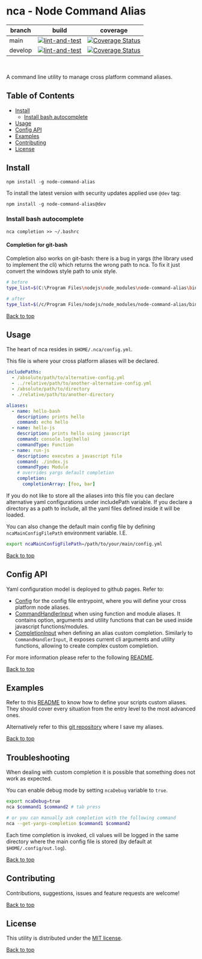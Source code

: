 # nca - Node Command Alias

| branch | build | coverage |
| --- | --- | --- |
| main | [![lint-and-test](https://github.com/gturi/nca/actions/workflows/lint-and-test.yml/badge.svg)](https://github.com/gturi/nca/actions/workflows/lint-and-test.yml) | [![Coverage Status](https://coveralls.io/repos/github/gturi/nca/badge.svg?branch=main)](https://coveralls.io/github/gturi/nca?branch=main) |
| develop | [![lint-and-test](https://github.com/gturi/nca/actions/workflows/lint-and-test.yml/badge.svg?branch=develop)](https://github.com/gturi/nca/actions/workflows/lint-and-test.yml) | [![Coverage Status](https://coveralls.io/repos/github/gturi/nca/badge.svg?branch=develop)](https://coveralls.io/github/gturi/nca?branch=develop) |

<br/>

A command line utility to manage cross platform command aliases.


## Table of Contents

- [Install](#Install)
  - [Install bash autocomplete](#Install-bash-autocomplete)
- [Usage](#Usage)
- [Config API](#Config-API)
- [Examples](#Examples)
- [Contributing](#Contributing)
- [License](#License)


## Install

```
npm install -g node-command-alias
```

To install the latest version with security updates applied use `@dev` tag:

```
npm install -g node-command-alias@dev
```


### Install bash autocomplete

```
nca completion >> ~/.bashrc
```

#### Completion for git-bash

Completion also works on git-bash: there is a bug in yargs (the library used to implement the cli) which returns the wrong path to nca. To fix it just convert the windows style path to unix style.

```bash
# before
type_list=$(C:\Program Files\nodejs\node_modules\node-command-alias\bin\nca --get-yargs-completions "${args[@]}")

# after
type_list=$(/c/Program Files/nodejs/node_modules/node-command-alias/bin/nca --get-yargs-completions "${args[@]}")
```

[Back to top](#nca---Node-Command-Alias)


## Usage

The heart of nca resides in `$HOME/.nca/config.yml`.

This file is where your cross platform aliases will be declared.

```yaml
includePaths:
  - /absolute/path/to/alternative-config.yml
  - ../relative/path/to/another-alternative-config.yml
  - /absolute/path/to/directory
  - ./relative/path/to/another-directory

aliases:
  - name: hello-bash
    description: prints hello
    command: echo hello
  - name: hello-js
    description: prints hello using javascript
    command: console.log(hello)
    commandType: Function
  - name: run-js
    description: executes a javascript file
    command: ./index.js
    commandType: Module
    # overrides yargs default completion
    completion:
      completionArray: [foo, bar]
```

If you do not like to store all the aliases into this file you can declare alternative yaml configurations under includePath variable. If you declare a directory as a path to include, all the yaml files defined inside it will be loaded.

You can also change the default main config file by defining `ncaMainConfigFilePath` environment variable. I.E.

```bash
export ncaMainConfigFilePath=/path/to/your/main/config.yml
```

[Back to top](#nca---Node-Command-Alias)


## Config API

Yaml configuration model is deployed to github pages. Refer to:
- [Config](https://gturi.github.io/nca/main/docs/interfaces/api_config.Config.html) for the config file entrypoint, where you will define your cross platform node aliases.
- [CommandHandlerInput](https://gturi.github.io/nca/main/docs/classes/input_command_handler_input.CommandHandlerInput.html) when using function and module aliases. It contains option, arguments and utility functions that can be used inside javascript functions/modules.
- [CompletionInput](https://gturi.github.io/nca/main/docs/classes/input_completion_input.CompletionInput.html) when defining an alias custom completion. Similarly to `CommandHandlerInput`, it exposes current cli arguments and utility functions, allowing to create complex custom completion.


For more information please refer to the following [README](https://github.com/gturi/nca/blob/gh-pages/README.md).


[Back to top](#nca---Node-Command-Alias)


## Examples

Refer to this [README](./examples/README.md) to know how to define your scripts custom aliases. They should cover every situation from the entry level to the most advanced ones.

Alternatively refer to this [git repository](https://github.com/gturi/nca-aliases) where I save my aliases.


[Back to top](#nca---Node-Command-Alias)


## Troubleshooting

When dealing with custom completion it is possible that something does not work as expected.

You can enable debug mode by setting `ncaDebug` variable to `true`.

```bash
export ncaDebug=true
nca $command1 $command2 # tab press

# or you can manually ask completion with the following command
nca --get-yargs-completion $command1 $command2
```

Each time completion is invoked, cli values will be logged in the same directory where the main config file is stored (by default at  `$HOME/.config/out.log`).

[Back to top](#nca---Node-Command-Alias)


## Contributing

Contributions, suggestions, issues and feature requests are welcome!

[Back to top](#nca---Node-Command-Alias)


## License

This utility is distributed under the [MIT license](LICENSE).

[Back to top](#nca---Node-Command-Alias)
